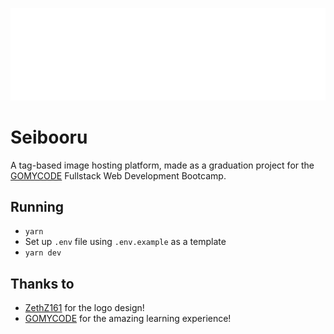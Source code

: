 ![logo](src/assets/logo-big.png)

# Seibooru

A tag-based image hosting platform, made as a graduation project for the [GOMYCODE](https://gomycode.com/) Fullstack Web Development Bootcamp.

## Running

- `yarn`
- Set up `.env` file using `.env.example` as a template
- `yarn dev`

## Thanks to

- [ZethZ161](https://twitter.com/ZethZ161) for the logo design!
- [GOMYCODE](https://gomycode.com/) for the amazing learning experience!
